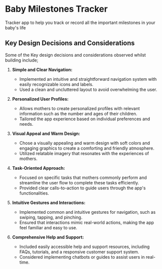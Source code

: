 
# Baby Milestones Tracker
Tracker app to help you track or record all the important milestones in your baby's life


## Key Design Decisions and Considerations

Some of the Key design decisions and considerations observed whilst building include;

1. **Simple and Clear Navigation:**
   - Implemented an intuitive and straightforward navigation system with easily recognizable icons and labels.
   - Used a clean and uncluttered layout to avoid overwhelming the user.

2. **Personalized User Profiles:**
   - Allows mothers to create personalized profiles with relevant information such as the number and ages of their children.
   - Tailored the app experience based on individual preferences and needs.

3. **Visual Appeal and Warm Design:**
   - Chose a visually appealing and warm design with soft colors and engaging graphics to create a comforting and friendly atmosphere.
   - Utilized relatable imagery that resonates with the experiences of mothers.

4. **Task-Oriented Approach:**
   - Focused on specific tasks that mothers commonly perform and streamline the user flow to complete these tasks efficiently.
   - Provided clear calls-to-action to guide users through the app's functionalities.

5. **Intuitive Gestures and Interactions:**
   - Implemented common and intuitive gestures for navigation, such as swiping, tapping, and pinching.
   - Ensured that interactions mimic real-world actions, making the app feel familiar and easy to use.

6. **Comprehensive Help and Support:**
    - Included easily accessible help and support resources, including FAQs, tutorials, and a responsive customer support system.
    - Considered implementing chatbots or guides to assist users in real-time.



